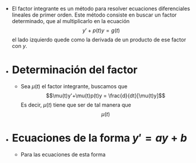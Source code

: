 - El factor integrante es un método para resolver ecuaciones diferenciales lineales de primer orden.
  Este método consiste en buscar un factor determinado, que al multiplicarlo en la ecuación
  $$y' + p(t)y = g(t)$$
  el lado izquierdo quede como la derivada de un producto de ese factor con $y$.
- # Determinación del factor
	- Sea $\mu(t)$ el factor integrante, buscamos que 
	  $$\mu(t)y'+\mu(t)p(t)y = \frac{d}{dt}[\mu(t)y]$$
	  Es decir, $\mu(t)$ tiene que ser de tal manera que 
	  $$\mu(t)$$
- # Ecuaciones de la forma $y'=ay+b$
	- Para las ecuaciones de esta forma